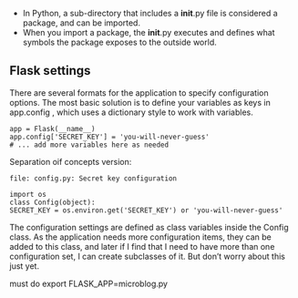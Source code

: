 * In Python, a sub-directory that includes a __init__.py
file is considered a package, and can be imported.
* When you import a package, the __init__.py
executes and defines what symbols the package exposes to the outside world.


## Flask settings

There are several formats for the application to specify configuration options. The most basic
solution is to define your variables as keys in app.config , which uses a dictionary style to
work with variables.

```flask
app = Flask(__name__)
app.config['SECRET_KEY'] = 'you-will-never-guess'
# ... add more variables here as needed
```


Separation oif concepts version:

```
file: config.py: Secret key configuration

import os
class Config(object):
SECRET_KEY = os.environ.get('SECRET_KEY') or 'you-will-never-guess'
```

The configuration settings are defined as class variables inside the Config
class. As the application needs more configuration items, they can be added to this class, and later if I find that I need to have more than one configuration set, I can create subclasses of it.
But don’t worry about this just yet.


must do 
export FLASK_APP=microblog.py
